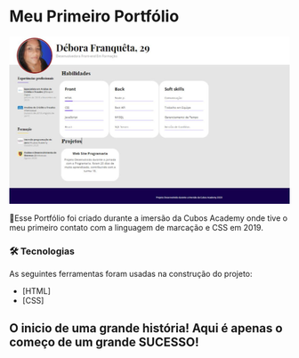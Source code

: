 <h1>Meu Primeiro Portfólio</h1>

<img src="/img/portfolio.JPG" alt="imagem do portfolio"/>


<p>🚀Esse Portfólio foi criado durante a imersão da Cubos Academy onde tive o meu primeiro contato com a linguagem de marcação e CSS em 2019.</p>

### 🛠 Tecnologias

As seguintes ferramentas foram usadas na construção do projeto:

- [HTML]
- [CSS]


<h2>O inicio de uma grande história! Aqui é apenas o começo de um grande SUCESSO!</h2>

